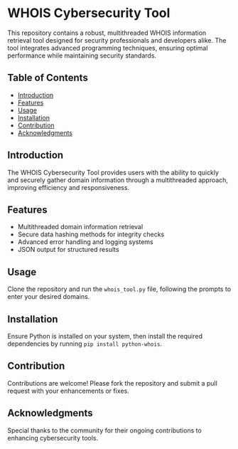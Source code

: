 <h1>WHOIS Cybersecurity Tool</h1>
<p>This repository contains a robust, multithreaded WHOIS information retrieval tool designed for security professionals and developers alike. The tool integrates advanced programming techniques, ensuring optimal performance while maintaining security standards.</p>

<h2>Table of Contents</h2>
<ul>
    <li><a href="#introduction">Introduction</a></li>
    <li><a href="#features">Features</a></li>
    <li><a href="#usage">Usage</a></li>
    <li><a href="#installation">Installation</a></li>
    <li><a href="#contribution">Contribution</a></li>
    <li><a href="#acknowledgments">Acknowledgments</a></li>
</ul>

<h2 id="introduction">Introduction</h2>
<p>The WHOIS Cybersecurity Tool provides users with the ability to quickly and securely gather domain information through a multithreaded approach, improving efficiency and responsiveness.</p>

<h2 id="features">Features</h2>
<ul>
    <li>Multithreaded domain information retrieval</li>
    <li>Secure data hashing methods for integrity checks</li>
    <li>Advanced error handling and logging systems</li>
    <li>JSON output for structured results</li>
</ul>

<h2 id="usage">Usage</h2>
<p>Clone the repository and run the <code>whois_tool.py</code> file, following the prompts to enter your desired domains.</p>

<h2 id="installation">Installation</h2>
<p>Ensure Python is installed on your system, then install the required dependencies by running <code>pip install python-whois</code>.</p>

<h2 id="contribution">Contribution</h2>
<p>Contributions are welcome! Please fork the repository and submit a pull request with your enhancements or fixes.</p>

<h2 id="acknowledgments">Acknowledgments</h2>
<p>Special thanks to the community for their ongoing contributions to enhancing cybersecurity tools.</p>
